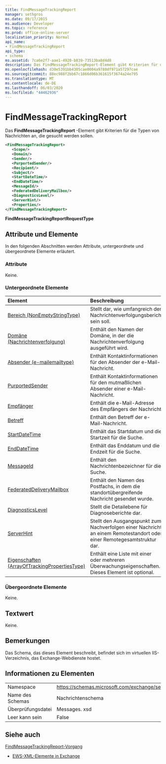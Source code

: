 ```yaml
---
title: FindMessageTrackingReport
manager: sethgros
ms.date: 09/17/2015
ms.audience: Developer
ms.topic: reference
ms.prod: office-online-server
localization_priority: Normal
api_name:
- FindMessageTrackingReport
api_type:
- schema
ms.assetid: 7ca6e2f7-aae1-4920-b839-73513ba8d4d8
description: Das FindMessageTrackingReport-Element gibt Kriterien für die Typen von Nachrichten an, die gesucht werden sollen.
ms.openlocfilehash: d30e5391bb4305cae0004a9788df971a57297cae
ms.sourcegitcommit: 88ec988f2bb67c1866d06b361615f3674a24e795
ms.translationtype: MT
ms.contentlocale: de-DE
ms.lasthandoff: 06/03/2020
ms.locfileid: "44462936"
---
```

# <a name="findmessagetrackingreport"></a>FindMessageTrackingReport

Das **FindMessageTrackingReport** -Element gibt Kriterien für die Typen von Nachrichten an, die gesucht werden sollen. 
  
```xml
<FindMessageTrackingReport>
   <Scope/>
   <Domain/>
   <Sender/>
   <PurportedSender/>
   <Recipient/>
   <Subject/>
   <StartDateTime/>
   <EndDateTime/>
   <MessageId/>
   <FederatedDeliveryMailbox/>
   <DiagnosticsLevel/>
   <ServerHint/>
   <Properties/>
</FindMessageTrackingReport>
```

 **FindMessageTrackingReportRequestType**
## <a name="attributes-and-elements"></a>Attribute und Elemente

In den folgenden Abschnitten werden Attribute, untergeordnete und übergeordnete Elemente erläutert.
  
### <a name="attributes"></a>Attribute

Keine.
  
### <a name="child-elements"></a>Untergeordnete Elemente

|**Element**|**Beschreibung**|
|:-----|:-----|
|[Bereich (NonEmptyStringType)](scope-nonemptystringtype.md) <br/> |Stellt dar, wie umfangreich der Nachrichtenverfolgungsbericht sein soll.  <br/> |
|[Domäne (Nachrichtenverfolgung)](domain-message-tracking.md) <br/> |Enthält den Namen der Domäne, in der die Nachrichtenverfolgung ausgeführt wird.  <br/> |
|[Absender (e-mailemailtype)](sender-emailaddresstype.md) <br/> |Enthält Kontaktinformationen für den Absender der e-Mail-Nachricht.  <br/> |
|[PurportedSender](purportedsender.md) <br/> |Enthält Kontaktinformationen für den mutmaßlichen Absender einer e-Mail-Nachricht.  <br/> |
|[Empfänger](recipient.md) <br/> |Enthält die e-Mail-Adresse des Empfängers der Nachricht.  <br/> |
|[Betreff](subject.md) <br/> |Enthält den Betreff der e-Mail-Nachricht.  <br/> |
|[StartDateTime](startdatetime.md) <br/> |Enthält das Startdatum und die Startzeit für die Suche.  <br/> |
|[EndDateTime](enddatetime.md) <br/> |Enthält das Enddatum und die Endzeit für die Suche.  <br/> |
|[MessageId](messageid.md) <br/> |Enthält den Nachrichtenbezeichner für die Suche.  <br/> |
|[FederatedDeliveryMailbox](federateddeliverymailbox.md) <br/> |Enthält den Namen des Postfachs, in dem die standortübergreifende Nachricht gesendet wurde.  <br/> |
|[DiagnosticsLevel](diagnosticslevel.md) <br/> |Stellt die Detailebene für Diagnoseberichte dar.  <br/> |
|[ServerHint](serverhint.md) <br/> |Stellt den Ausgangspunkt zum Nachverfolgen einer Nachricht an einem Remotestandort oder einer Remotegesamtstruktur dar.  <br/> |
|[Eigenschaften (ArrayOfTrackingPropertiesType)](properties-arrayoftrackingpropertiestype.md) <br/> |Enthält eine Liste mit einer oder mehreren Überwachungseigenschaften. Dieses Element ist optional.  <br/> |
   
### <a name="parent-elements"></a>Übergeordnete Elemente

Keine.
  
## <a name="text-value"></a>Textwert

Keine.
  
## <a name="remarks"></a>Bemerkungen

Das Schema, das dieses Element beschreibt, befindet sich im virtuellen IIS-Verzeichnis, das Exchange-Webdienste hostet.
  
## <a name="element-information"></a>Informationen zu Elementen

|||
|:-----|:-----|
|Namespace  <br/> |https://schemas.microsoft.com/exchange/services/2006/messages  <br/> |
|Name des Schemas  <br/> |Nachrichtenschema  <br/> |
|Überprüfungsdatei  <br/> |Messages. xsd  <br/> |
|Leer kann sein  <br/> |False  <br/> |
   
## <a name="see-also"></a>Siehe auch



[FindMessageTrackingReport-Vorgang](findmessagetrackingreport-operation.md)


- [EWS-XML-Elemente in Exchange](ews-xml-elements-in-exchange.md)

